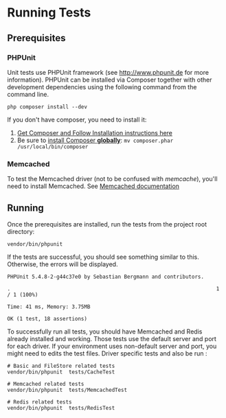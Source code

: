 # Running Tests

## Prerequisites

### PHPUnit
Unit tests use PHPUnit framework (see http://www.phpunit.de for more information). PHPUnit can be installed via Composer together with other development dependencies using the following command from the command line.

```
php composer install --dev
```

If you don't have composer, you need to install it:
  1. [Get Composer and Follow Installation instructions here](https://getcomposer.org/download )
  2. Be sure to [install Composer **globally**](https://getcomposer.org/doc/00-intro.md#globally): `mv composer.phar /usr/local/bin/composer`

### Memcached
To test the Memcached driver (not to be confused with *memcache*), you'll need to install Memcached. See [Memcached documentation](http://www.memcached.org)

## Running
Once the prerequisites are installed, run the tests from the project root directory:
```
vendor/bin/phpunit
```

If the tests are successful, you should see something similar to this. Otherwise, the errors will be displayed.
```
PHPUnit 5.4.8-2-g44c37e0 by Sebastian Bergmann and contributors.

.                                                                   1 / 1 (100%)

Time: 41 ms, Memory: 3.75MB

OK (1 test, 18 assertions)
```

To successfully run all tests, you should have Memcached and Redis already installed and working. Those tests use the default server and port for each driver. If your environment uses non-default server and port, you might need to edits the test files. Driver specific tests and also be run :

```
# Basic and FileStore related tests
vendor/bin/phpunit  tests/CacheTest

# Memcached related tests
vendor/bin/phpunit  tests/MemcachedTest

# Redis related tests
vendor/bin/phpunit  tests/RedisTest
```
